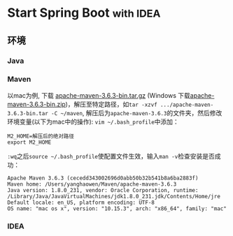 # Start Spring Boot <small>with IDEA</small>

## 环境

### Java

### Maven

以mac为例, 下载 [apache-maven-3.6.3-bin.tar.gz](http://mirror.bit.edu.cn/apache/maven/maven-3/3.6.3/binaries/apache-maven-3.6.3-bin.tar.gz) (Windows 下载[apache-maven-3.6.3-bin.zip](http://mirror.bit.edu.cn/apache/maven/maven-3/3.6.3/binaries/apache-maven-3.6.3-bin.zip))，解压至特定路径，如`tar -xzvf .../apache-maven-3.6.3-bin.tar -C ~/maven`, 解压后为`apache-maven-3.6.3`的文件夹，然后修改环境变量(以下为mac中的操作): `vim ~/.bash_profile`中添加：

```
M2_HOME=解压后的绝对路径
export M2_HOME
```

`:wq`之后`source ~/.bash_profile`使配置文件生效，输入`man -v`检查安装是否成功：

```
Apache Maven 3.6.3 (cecedd343002696d0abb50b32b541b8a6ba2883f)
Maven home: /Users/yanghaowen/Maven/apache-maven-3.6.3
Java version: 1.8.0_231, vendor: Oracle Corporation, runtime: /Library/Java/JavaVirtualMachines/jdk1.8.0_231.jdk/Contents/Home/jre
Default locale: en_US, platform encoding: UTF-8
OS name: "mac os x", version: "10.15.3", arch: "x86_64", family: "mac"
```

### IDEA

